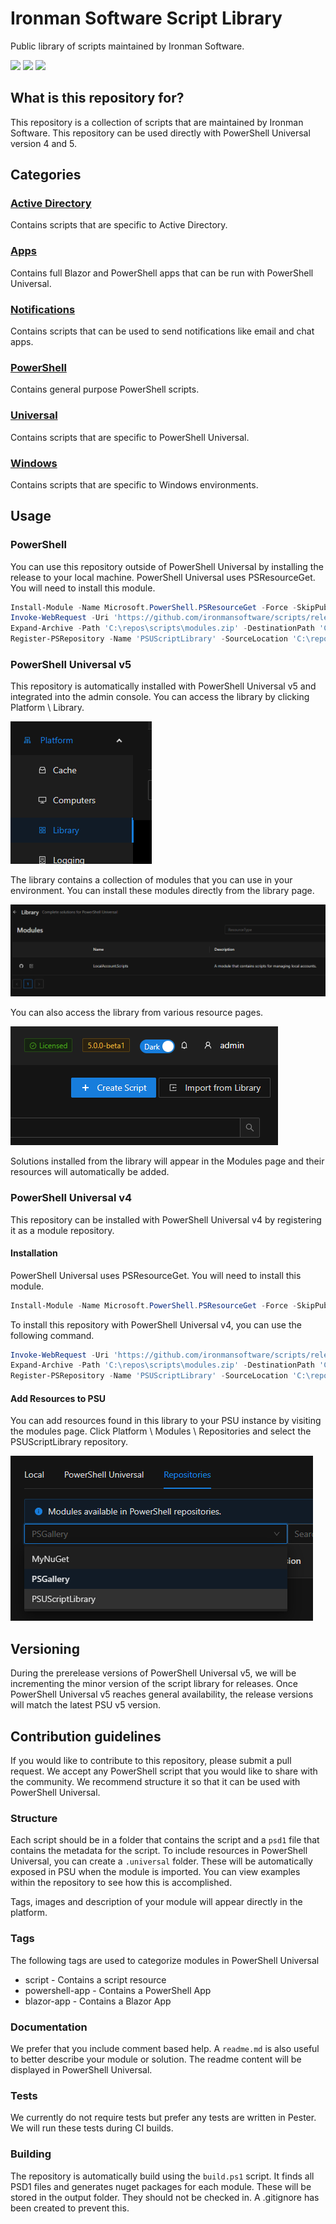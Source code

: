 # Ironman Software Script Library

Public library of scripts maintained by Ironman Software.

![](https://img.shields.io/badge/14-modules-blue) ![](https://img.shields.io/badge/32-functions-green) ![](https://img.shields.io/badge/5-apps-yellow)

## What is this repository for?

This repository is a collection of scripts that are maintained by Ironman Software. This repository can be used directly with PowerShell Universal version 4 and 5.

## Categories

### [Active Directory](/ActiveDirectory)

Contains scripts that are specific to Active Directory.

### [Apps](/Apps)

Contains full Blazor and PowerShell apps that can be run with PowerShell Universal.

### [Notifications](/Notifications)

Contains scripts that can be used to send notifications like email and chat apps.

### [PowerShell](/PowerShell)

Contains general purpose PowerShell scripts.

### [Universal](/Universal)

Contains scripts that are specific to PowerShell Universal.

### [Windows](/Windows)

Contains scripts that are specific to Windows environments.

## Usage

### PowerShell 

You can use this repository outside of PowerShell Universal by installing the release to your local machine. PowerShell Universal uses PSResourceGet. You will need to install this module.

```powershell
Install-Module -Name Microsoft.PowerShell.PSResourceGet -Force -SkipPublisherCheck -AllowClobber -Scope CurrentUser -ErrorAction SilentlyContinue
Invoke-WebRequest -Uri 'https://github.com/ironmansoftware/scripts/releases/download/0.0.5/library.zip' -OutFile 'C:\downloads\modules.zip'
Expand-Archive -Path 'C:\repos\scripts\modules.zip' -DestinationPath 'C:\repos\scripts\modules'
Register-PSRepository -Name 'PSUScriptLibrary' -SourceLocation 'C:\repos\scripts\modules'
```

### PowerShell Universal v5

This repository is automatically installed with PowerShell Universal v5 and integrated into the admin console. You can access the library by clicking Platform \ Library.

![](/images/library.png)

The library contains a collection of modules that you can use in your environment. You can install these modules directly from the library page.

![](/images/library-page.png)

You can also access the library from various resource pages.

![](/images/library-button.png)

Solutions installed from the library will appear in the Modules page and their resources will automatically be added.

### PowerShell Universal v4

This repository can be installed with PowerShell Universal v4 by registering it as a module repository.

#### Installation

PowerShell Universal uses PSResourceGet. You will need to install this module.

```powershell
Install-Module -Name Microsoft.PowerShell.PSResourceGet -Force -SkipPublisherCheck -AllowClobber -Scope CurrentUser -ErrorAction SilentlyContinue
```

To install this repository with PowerShell Universal v4, you can use the following command.

```powershell
Invoke-WebRequest -Uri 'https://github.com/ironmansoftware/scripts/releases/download/0.0.5/library.zip' -OutFile 'C:\repos\scripts\modules.zip'
Expand-Archive -Path 'C:\repos\scripts\modules.zip' -DestinationPath 'C:\repos\scripts\modules'
Register-PSRepository -Name 'PSUScriptLibrary' -SourceLocation 'C:\repos\scripts\modules'
```

#### Add Resources to PSU

You can add resources found in this library to your PSU instance by visiting the modules page.  Click Platform \ Modules \ Repositories and select the PSUScriptLibrary repository.

![](/images/modules.png)

## Versioning

During the prerelease versions of PowerShell Universal v5, we will be incrementing the minor version of the script library for releases. Once PowerShell Universal v5 reaches general availability, the release versions will match the latest PSU v5 version.

## Contribution guidelines

If you would like to contribute to this repository, please submit a pull request. We accept any PowerShell script that you would like to share with the community. We recommend structure it so that it can be used with PowerShell Universal.

### Structure

Each script should be in a folder that contains the script and a `psd1` file that contains the metadata for the script. To include resources in PowerShell Universal, you can create a `.universal` folder. These will be automatically exposed in PSU when the module is imported. You can view examples within the repository to see how this is accomplished.

Tags, images and description of your module will appear directly in the platform.

### Tags

The following tags are used to categorize modules in PowerShell Universal

- script - Contains a script resource
- powershell-app - Contains a PowerShell App
- blazor-app - Contains a Blazor App

### Documentation

We prefer that you include comment based help. A `readme.md` is also useful to better describe your module or solution. The readme content will be displayed in PowerShell Universal.

### Tests

We currently do not require tests but prefer any tests are written in Pester. We will run these tests during CI builds.

### Building

The repository is automatically build using the `build.ps1` script. It finds all PSD1 files and generates nuget packages for each module. These will be stored in the output folder. They should not be checked in. A .gitignore has been created to prevent this.

